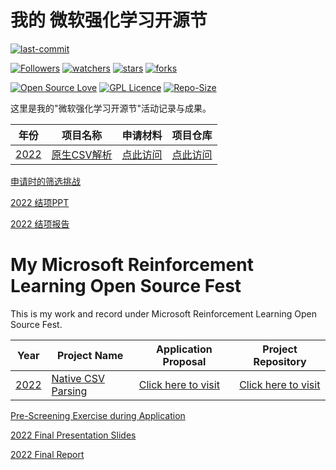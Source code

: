 # 我的 微软强化学习开源节

[![last-commit](https://img.shields.io/github/last-commit/HollowMan6/My-Microsoft-Reinforcement-Learning-Open-Source-Fest)](../../graphs/commit-activity)

[![Followers](https://img.shields.io/github/followers/HollowMan6?style=social)](https://github.com/HollowMan6?tab=followers)
[![watchers](https://img.shields.io/github/watchers/HollowMan6/My-Microsoft-Reinforcement-Learning-Open-Source-Fest?style=social)](../../watchers)
[![stars](https://img.shields.io/github/stars/HollowMan6/My-Microsoft-Reinforcement-Learning-Open-Source-Fest?style=social)](../../stargazers)
[![forks](https://img.shields.io/github/forks/HollowMan6/My-Microsoft-Reinforcement-Learning-Open-Source-Fest?style=social)](../../network/members)

[![Open Source Love](https://img.shields.io/badge/-%E2%9D%A4%20Open%20Source-Green?style=flat-square&logo=Github&logoColor=white&link=https://hollowman6.github.io/fund.html)](https://hollowman6.github.io/fund.html)
[![GPL Licence](https://img.shields.io/badge/license-GPL-blue)](https://opensource.org/licenses/GPL-3.0/)
[![Repo-Size](https://img.shields.io/github/repo-size/HollowMan6/My-Microsoft-Reinforcement-Learning-Open-Source-Fest.svg)](../../archive/master.zip)

这里是我的"微软强化学习开源节"活动记录与成果。

|  年份   |  项目名称 | 申请材料 | 项目仓库 |
|  ----  | ----  |  ----  | ----  |
| [2022](https://www.microsoft.com/en-us/research/academic-program/rl-open-source-fest/)  | [原生CSV解析](https://vowpalwabbit.org/rlos/2022/projects#native-csv-parsing) | [点此访问](proposal.md) | [点此访问](https://github.com/HollowMan6/vowpal_wabbit) |

[申请时的筛选挑战](https://github.com/HollowMan6/vowpal_wabbit/commit/41b6d4c4eef65b94734bd0c228fde2b15d8a2ff5)

[2022 结项PPT](slides.pptx)

[2022 结项报告](https://hollowmansblog.wordpress.com/2022/08/13/microsoft-reinforcement-learning-open-source-fest-2022-native-csv-parser/)

# My Microsoft Reinforcement Learning Open Source Fest
This is my work and record under Microsoft Reinforcement Learning Open Source Fest.

|  Year   |  Project Name  |  Application Proposal  | Project Repository  |
|  ----  | ----  |  ----  | ----  |
| [2022](https://www.microsoft.com/en-us/research/academic-program/rl-open-source-fest/)  | [Native CSV Parsing](https://vowpalwabbit.org/rlos/2022/projects#native-csv-parsing) | [Click here to visit](proposal.md) | [Click here to visit](https://github.com/HollowMan6/vowpal_wabbit) |

[Pre-Screening Exercise during Application](https://github.com/HollowMan6/vowpal_wabbit/commit/41b6d4c4eef65b94734bd0c228fde2b15d8a2ff5)

[2022 Final Presentation Slides](slides.pptx)

[2022 Final Report](https://hollowmansblog.wordpress.com/2022/08/13/microsoft-reinforcement-learning-open-source-fest-2022-native-csv-parser/)
